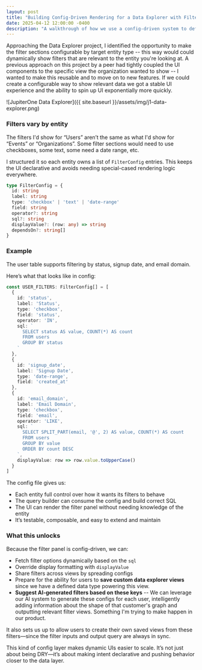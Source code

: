 ```yaml
---
layout: post
title: "Building Config-Driven Rendering for a Data Explorer with Filtering"
date: 2025-04-12 12:00:00 -0400
description: "A walkthrough of how we use a config-driven system to define filter behavior across different data explorer views Covers dynamic SQL-backed filters, input types, and rendering logic—all declaratively mapped and easy to scale"
---
```


Approaching the Data Explorer project, I identified the opportunity to make the filter sections configurable by target entity type -- this way would could dynamically show filters that are relevant to the entity you're looking at. A previous approach on this project by a peer had tightly coupled the UI components to the specific view the organization wanted to show -- I wanted to make this reusable and to move on to new features. If we could create a configurable way to show relevant data we got a stable UI experience and the ability to spin up UI exponentially more quickly.

![JupiterOne Data Explorer]({{ site.baseurl }}/assets/img/j1-data-explorer.png)

### Filters vary by entity

The filters I'd show for “Users” aren’t the same as what I'd show for “Events” or “Organizations”. Some filter sections would need to use checkboxes, some text, some need a date range, etc.

I structured it so each entity owns a list of `FilterConfig` entries. This keeps the UI declarative and avoids needing special-cased rendering logic everywhere.

```ts
type FilterConfig = {
  id: string
  label: string
  type: 'checkbox' | 'text' | 'date-range'
  field: string
  operator?: string
  sql?: string
  displayValue?: (row: any) => string
  dependsOn?: string[]
}
```

### Example

The user table supports filtering by status, signup date, and email domain.

Here’s what that looks like in config:

```ts
const USER_FILTERS: FilterConfig[] = [
  {
    id: 'status',
    label: 'Status',
    type: 'checkbox',
    field: 'status',
    operator: 'IN',
    sql: `
      SELECT status AS value, COUNT(*) AS count
      FROM users
      GROUP BY status
    `
  },
  {
    id: 'signup_date',
    label: 'Signup Date',
    type: 'date-range',
    field: 'created_at'
  },
  {
    id: 'email_domain',
    label: 'Email Domain',
    type: 'checkbox',
    field: 'email',
    operator: 'LIKE',
    sql: `
      SELECT SPLIT_PART(email, '@', 2) AS value, COUNT(*) AS count
      FROM users
      GROUP BY value
      ORDER BY count DESC
    `,
    displayValue: row => row.value.toUpperCase()
  }
]
```

The config file gives us:
- Each entity full control over how it wants its filters to behave
- The query builder can consume the config and build correct SQL
- The UI can render the filter panel without needing knowledge of the entity
- It’s testable, composable, and easy to extend and maintain

### What this unlocks

Because the filter panel is config-driven, we can:

- Fetch filter options dynamically based on the `sql`
- Override display formatting with `displayValue`
- Share filters across views by spreading configs
- Prepare for the ability for users to **save custom data explorer views** since we have a defined data type powering this view.
- **Suggest AI-generated filters based on these keys** -- We can leverage our AI system to generate these configs for each user, intelligently adding information about the shape of that customer's graph and outputting relevant filter views. Something I'm trying to make happen in our product.

It also sets us up to allow users to create their own saved views from these filters—since the filter inputs and output query are always in sync.

This kind of config layer makes dynamic UIs easier to scale. It’s not just about being DRY—it’s about making intent declarative and pushing behavior closer to the data layer.
